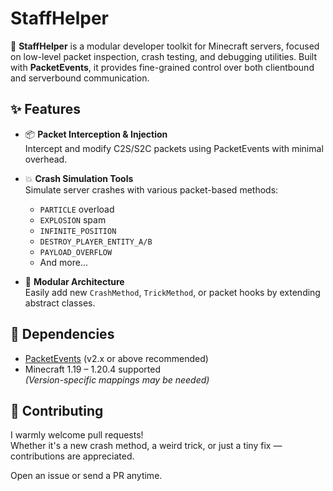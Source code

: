 # StaffHelper

🚧 **StaffHelper** is a modular developer toolkit for Minecraft servers, focused on low-level packet inspection, crash testing, and debugging utilities. Built with **PacketEvents**, it provides fine-grained control over both clientbound and serverbound communication.

## ✨ Features

- 📦 **Packet Interception & Injection**  
  Intercept and modify C2S/S2C packets using PacketEvents with minimal overhead.

- 💥 **Crash Simulation Tools**  
  Simulate server crashes with various packet-based methods:  
  - `PARTICLE` overload  
  - `EXPLOSION` spam  
  - `INFINITE_POSITION`  
  - `DESTROY_PLAYER_ENTITY_A/B`  
  - `PAYLOAD_OVERFLOW`  
  - And more...

- 🧱 **Modular Architecture**  
  Easily add new `CrashMethod`, `TrickMethod`, or packet hooks by extending abstract classes.

## 🧩 Dependencies

- [PacketEvents](https://github.com/retrooper/packetevents) (v2.x or above recommended)
- Minecraft 1.19 – 1.20.4 supported  
  *(Version-specific mappings may be needed)*

## 🤝 Contributing

I warmly welcome pull requests!  
Whether it's a new crash method, a weird trick, or just a tiny fix — contributions are appreciated.

Open an issue or send a PR anytime.

